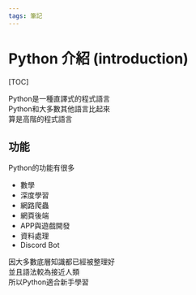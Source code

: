 ```yaml
---
tags: 筆記
---
```


# Python 介紹 (introduction)

[TOC]

Python是一種直譯式的程式語言  
Python和大多數其他語言比起來  
算是高階的程式語言  

## 功能

Python的功能有很多  

- 數學
- 深度學習
- 網路爬蟲
- 網頁後端
- APP與遊戲開發
- 資料處理
- Discord Bot

因大多數底層知識都已經被整理好  
並且語法較為接近人類  
所以Python適合新手學習  